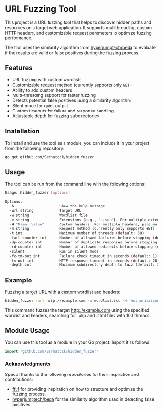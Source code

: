 # URL Fuzzing Tool

This project is a URL fuzzing tool that helps to discover hidden paths and resources on a target web application. It supports multithreading, custom HTTP headers, and customizable request parameters to optimize fuzzing performance.

The tool uses the similarity algorithm from [hyperjumptech/beda](https://github.com/hyperjumptech/beda) to evaluate if the results are valid or false positives during the fuzzing process.

## Features

- URL fuzzing with custom wordlists
- Customizable request method (currently supports only `GET`)
- Ability to add custom headers
- Multi-threading support for faster fuzzing
- Detects potential false positives using a similarity algorithm
- Silent mode for quiet output
- Custom timeouts for failure and response handling
- Adjustable depth for fuzzing subdirectories

## Installation

To install and use the tool as a module, you can include it in your project from the following repository:

```bash
go get github.com/Serhatcck/hidden_fuzzer
```

## Usage
The tool can be run from the command line with the following options:
```bash
Usage: hidden_fuzzer [options]

Options:
  -h                     Show the help message
  -url string            Target URL
  -w string              Wordlist file
  -e string              Extensions (e.g., ".json"). For multiple extensions, use commas.
  -H "Name: Value"       Custom headers. For multiple headers, pass multiple `-H` options.
  -m string              Request method (currently only supports GET)
  -t int                 Maximum number of threads (default: 50)
  -fail-counter int      Number of allowed failures before stopping (default: 3)
  -dp-counter int        Number of duplicate responses before stopping (default: 50)
  -rd-counter int        Number of allowed redirects before stopping (default: 3)
  -silent                Run in silent mode
  -fc-tm-out int         Failure check timeout in seconds (default: 1)
  -tm-out int            HTTP response timeout in seconds (default: 20)
  -depth int             Maximum subdirectory depth to fuzz (default: 3)
```


## Example
Fuzzing a target URL with a custom wordlist and headers:
```bash
hidden_fuzzer -url http://example.com -w wordlist.txt -H "Authorization: Bearer token" -e ".php,.html" -t 100
```
This command fuzzes the target http://example.com using the specified wordlist and headers, searching for .php and .html files with 100 threads.

## Module Usage

You can use this tool as a module in your Go project. Import it as follows:
```go
import "github.com/Serhatcck/hidden_fuzzer"

```


### Acknowledgments

Special thanks to the following repositories for their inspiration and contributions:

- [ffuf](https://github.com/ffuf/ffuf) for providing inspiration on how to structure and optimize the fuzzing process.
- [hyperjumptech/beda](https://github.com/hyperjumptech/beda) for the similarity algorithm used in detecting false positives.